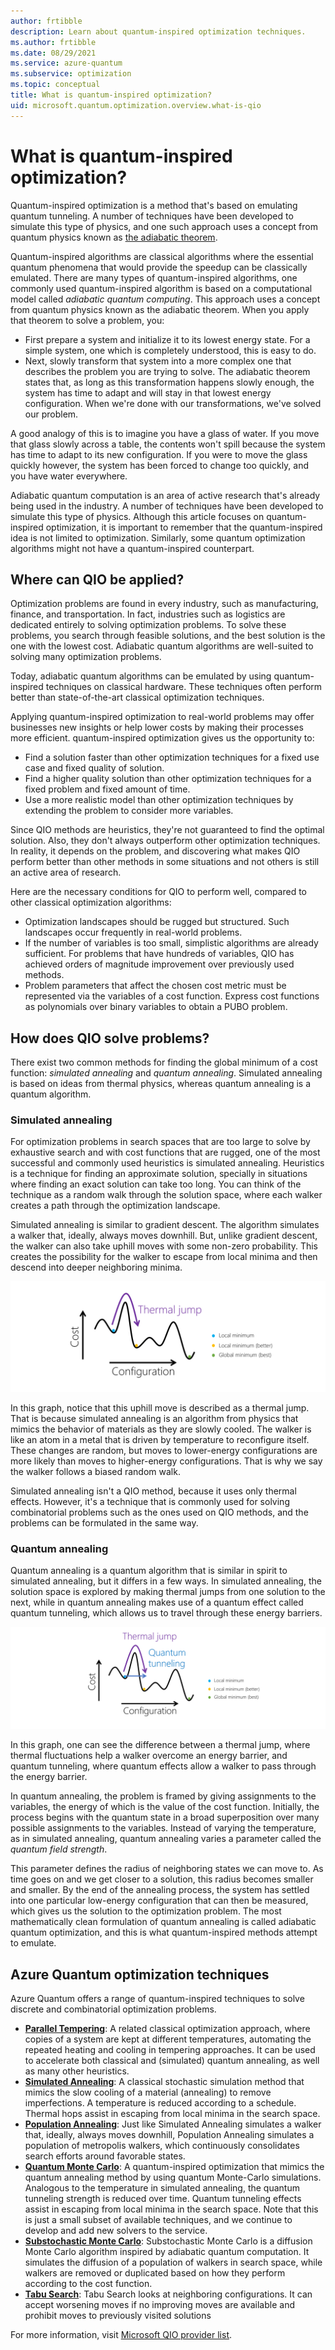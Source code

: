 ```yaml
---
author: frtibble
description: Learn about quantum-inspired optimization techniques.
ms.author: frtibble
ms.date: 08/29/2021
ms.service: azure-quantum
ms.subservice: optimization
ms.topic: conceptual
title: What is quantum-inspired optimization?
uid: microsoft.quantum.optimization.overview.what-is-qio
---
```


# What is quantum-inspired optimization?

Quantum-inspired optimization is a method that's based on emulating quantum tunneling. A number of techniques have been developed to simulate this type of physics, and one such approach uses a concept from quantum physics known as [the adiabatic theorem](https://wikipedia.org/wiki/Adiabatic_theorem).

Quantum-inspired algorithms are classical algorithms where the essential quantum phenomena that would provide the speedup can be classically emulated. There are many types of quantum-inspired algorithms, one commonly used quantum-inspired algorithm is based on a computational model called *adiabatic quantum computing*. This approach uses a concept from quantum physics known as the adiabatic theorem. When you apply that theorem to solve a problem, you:

- First prepare a system and initialize it to its lowest energy state. For a simple system, one which is completely understood, this is easy to do.
- Next, slowly transform that system into a more complex one that describes the problem you are trying to solve. The adiabatic theorem states that, as long as this transformation happens slowly enough, the system has time to adapt and will stay in that lowest energy configuration. When we're done with our transformations, we've solved our problem.

A good analogy of this is to imagine you have a glass of water. If you move that glass slowly across a table, the contents won't spill because the system has time to adapt to its new configuration. If you were to move the glass quickly however, the system has been forced to change too quickly, and you have water everywhere.

Adiabatic quantum computation is an area of active research that's already being used in the industry. A number of techniques have been developed to simulate this type of physics. Although this article focuses on quantum-inspired optimization, it is important to remember that the quantum-inspired idea is not limited to optimization. Similarly, some quantum optimization algorithms might not have a quantum-inspired counterpart.

## Where can QIO be applied?

Optimization problems are found in every industry, such as manufacturing, finance, and transportation. In fact, industries such as logistics are dedicated entirely to solving optimization problems. To solve these problems, you search through feasible solutions, and the best solution is the one with the lowest cost. Adiabatic quantum algorithms are well-suited to solving many optimization problems.

Today, adiabatic quantum algorithms can be emulated by using quantum-inspired techniques on classical hardware. These techniques often perform better than state-of-the-art classical optimization techniques.

Applying quantum-inspired optimization to real-world problems may offer businesses new insights or help lower costs by making their processes more efficient. quantum-inspired optimization gives us the opportunity to:

- Find a solution faster than other optimization techniques for a fixed use case and fixed quality of solution.
- Find a higher quality solution than other optimization techniques for a fixed problem and fixed amount of time.
- Use a more realistic model than other optimization techniques by extending the problem to consider more variables.

Since QIO methods are heuristics, they're not guaranteed to find the optimal solution. Also, they don't always outperform other optimization techniques. In reality, it depends on the problem, and discovering what makes QIO perform better than other methods in some situations and not others is still an active area of research.

Here are the necessary conditions for QIO to perform well, compared to other classical optimization algorithms:

- Optimization landscapes should be rugged but structured. Such landscapes occur frequently in real-world problems.
- If the number of variables is too small, simplistic algorithms are already sufficient. For problems that have hundreds of variables, QIO has achieved orders of magnitude improvement over previously used methods.
- Problem parameters that affect the chosen cost metric must be represented via the variables of a cost function. Express cost functions as polynomials over binary variables to obtain a PUBO problem.

## How does QIO solve problems?

There exist two common methods for finding the global minimum of a cost function: *simulated annealing* and *quantum annealing*. Simulated annealing is based on ideas from thermal physics, whereas quantum annealing is a quantum algorithm.

### Simulated annealing

For optimization problems in search spaces that are too large to solve by exhaustive search and with cost functions that are rugged, one of the most successful and commonly used heuristics is simulated annealing. Heuristics is a technique for finding an approximate solution, specially in situations where finding an exact solution can take too long. You can think of the technique as a random walk through the solution space, where each walker creates a path through the optimization landscape.

Simulated annealing is similar to gradient descent. The algorithm simulates a walker that, ideally, always moves downhill. But, unlike gradient descent, the walker can also take uphill moves with some non-zero probability. This creates the possibility for the walker to escape from local minima and then descend into deeper neighboring minima.

![Simulated Annealing](media/simulated-annealing.png)

In this graph, notice that this uphill move is described as a thermal jump. That is because simulated annealing is an algorithm from physics that mimics the behavior of materials as they are slowly cooled. The walker is like an atom in a metal that is driven by temperature to reconfigure itself. These changes are random, but moves to lower-energy configurations are more likely than moves to higher-energy configurations. That is why we say the walker follows a biased random walk.

Simulated annealing isn't a QIO method, because it uses only thermal effects. However, it's a technique that is commonly used for solving combinatorial problems such as the ones used on QIO methods, and the problems can be formulated in the same way.

### Quantum annealing
Quantum annealing is a quantum algorithm that is similar in spirit to simulated annealing, but it differs in a few ways. In simulated annealing, the solution space is explored by making thermal jumps from one solution to the next, while in quantum annealing makes use of a quantum effect called quantum tunneling, which allows us to travel through these energy barriers.

![Quantum Annealing](media/quantum-annealing.png)

In this graph, one can see the difference between a thermal jump, where thermal fluctuations help a walker overcome an energy barrier, and quantum tunneling, where quantum effects allow a walker to pass through the energy barrier.

In quantum annealing, the problem is framed by giving assignments to the variables, the energy of which is the value of the cost function. Initially, the process begins with the quantum state in a broad superposition over many possible assignments to the variables. Instead of varying the temperature, as in simulated annealing, quantum annealing varies a parameter called the *quantum field strength*.

This parameter defines the radius of neighboring states we can move to. As time goes on and we get closer to a solution, this radius becomes smaller and smaller. By the end of the annealing process, the system has settled into one particular low-energy configuration that can then be measured, which gives us the solution to the optimization problem. The most mathematically clean formulation of quantum annealing is called adiabatic quantum optimization, and this is what quantum-inspired methods attempt to emulate.

## Azure Quantum optimization techniques

Azure Quantum offers a range of quantum-inspired techniques to solve discrete and combinatorial optimization problems.

- [**Parallel Tempering**](xref:microsoft.quantum.optimization.parallel-tempering): A related classical optimization approach, where copies of a system are kept at different temperatures, automating the repeated heating and cooling in tempering approaches. It can be used to accelerate both classical and (simulated) quantum annealing, as well as many other heuristics. 
- [**Simulated Annealing**](xref:microsoft.quantum.optimization.simulated-annealing): A classical stochastic simulation method that mimics the slow cooling of a material (annealing) to remove imperfections. A temperature is reduced according to a schedule. Thermal hops assist in escaping from local minima in the search space. 
- [**Population Annealing**](xref:microsoft.quantum.optimization.population-annealing): Just like Simulated Annealing simulates a walker that, ideally, always moves downhill, Population Annealing simulates a population of metropolis walkers, which continuously consolidates search efforts around favorable states.
- [**Quantum Monte Carlo**](xref:microsoft.quantum.optimization.quantum-monte-carlo): A quantum-inspired optimization that mimics the quantum annealing method by using quantum Monte-Carlo simulations. Analogous to the temperature in simulated annealing, the quantum tunneling strength is reduced over time. Quantum tunneling effects assist in escaping from local minima in the search space.
Note that this is just a small subset of available techniques, and we continue to develop and add new solvers to the service.
- [**Substochastic Monte Carlo**](xref:microsoft.quantum.optimization.substochastic-monte-carlo): Substochastic Monte Carlo is a diffusion Monte Carlo algorithm inspired by adiabatic quantum computation. It simulates the diffusion of a population of walkers in search space, while walkers are removed or duplicated based on how they perform according to the cost function.
- [**Tabu Search**](xref:microsoft.quantum.optimization.tabu): Tabu Search looks at neighboring configurations. It can accept worsening moves if no improving moves are available and prohibit moves to previously visited solutions

For more information, visit [Microsoft QIO provider list](xref:microsoft.quantum.optimization.providers.microsoft.qio).
